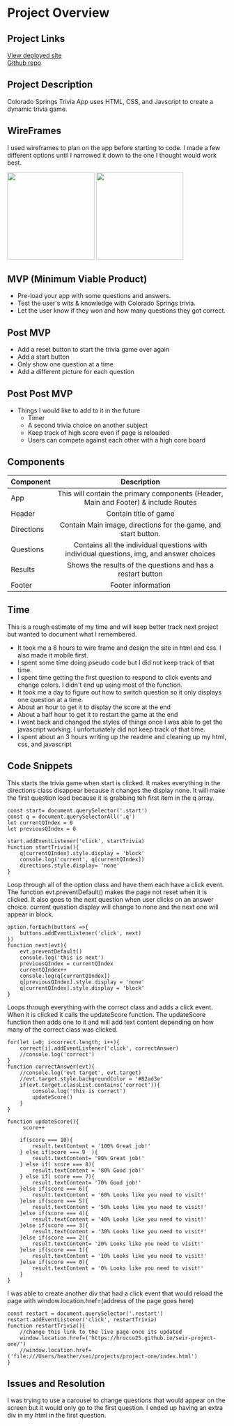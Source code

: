 # Project Overview

## Project Links

[View deployed site](https://hrocco25.github.io/seir-project-one/)
<br>[Github repo](https://github.com/hrocco25/seir-project-one)

 ## Project Description 

Colorado Springs Trivia App uses HTML, CSS, and Javscript to create a dynamic trivia game.

## WireFrames

I used wireframes to plan on the app before starting to code.  I made a few different options until I narrowed it down to the one I thought would work best.

<img src="https://user-images.githubusercontent.com/49919405/70738220-8991d580-1cd1-11ea-9e83-cc9367dcd2c4.jpg" height='200' width ='200'>

<img src="https://user-images.githubusercontent.com/49919405/70738608-526ff400-1cd2-11ea-8519-04a4bd9680bc.jpg" height= '200' width='200'>

## MVP (Minimum Viable Product)

* Pre-load your app with some questions and answers.
* Test the user's wits & knowledge with Colorado Springs trivia.
* Let the user know if they won and how many questions they got correct.

## Post MVP

* Add a reset button to start the trivia game over again
* Add a start button 
* Only show one question at a time
* Add a different picture for each question  

## Post Post MVP

* Things I would like to add to it in the future
    * Timer
    * A second trivia choice on another subject 
    * Keep track of high score even if page is reloaded
    * Users can compete against each other with a high core board



## Components

| Component | Description |
| --- | :---: |  
| App | This will contain the primary components (Header, Main and Footer) & include Routes |
| Header | Contain title of game |
| Directions |  Contain Main image, directions for the game, and start button. |
| Questions | Contains all the individual questions with individual questions, img, and answer choices |
| Results | Shows the results of the questions and has a restart button |
| Footer |  Footer information |

## Time

This is a rough estimate of my time and will keep better track next project but wanted to document what I remembered. 

* It took me a 8 hours to wire frame and design the site in html and css. I also made it mobile first.
* I spent some time doing pseudo code but I did not keep track of that time.
* I spent time getting the first question to respond to click events and change colors. I didn't end up using most of the function.
* It took me a day to figure out how to switch question so it only displays one question at a time.
* About an hour to get it to display the score at the end
* About a half hour to get it to restart the game at the end
* I went back and changed the styles of things once I was able to get the javascript working.  I unfortunately did not keep track of that time.
* I spent about an 3 hours writing up the readme and cleaning up my html, css, and javascript 





## Code Snippets

This starts the trivia game when start is clicked. It makes everything in the directions class disappear because it changes the display none.  It will make the first question load because it is grabbing teh first item in the q array.

```
const start= document.querySelector('.start')
const q = document.querySelectorAll('.q')
let currentQIndex = 0
let previousQIndex = 0

start.addEventListener('click', startTrivia)
function startTrivia(){
    q[currentQIndex].style.display = 'block' 
    console.log('current', q[currentQIndex])
    directions.style.display= 'none'
}
```

Loop through all of the option class and have them each have a click event. The function evt.preventDefault() makes the page not reset when it is clicked. It also goes to the next question when user clicks on an answer choice. current question display will change to none and the next one will appear in block.

```
option.forEach(buttons =>{
    buttons.addEventListener('click', next)
})
function next(evt){
    evt.preventDefault()
    console.log('this is next')
    previousQIndex = currentQIndex
    currentQIndex++
    console.log(q[currentQIndex])
    q[previousQIndex].style.display = 'none'
    q[currentQIndex].style.display = 'block'
}
```

Loops through everything with the correct class and adds a click event. When it is clicked it calls the updateScore function.  The updateScore function then adds one to it and will add text content depending on how many of the correct class was clicked. 

```
for(let i=0; i<correct.length; i++){
    correct[i].addEventListener('click', correctAnswer)
    //console.log('correct') 
}
function correctAnswer(evt){
    //console.log('evt target', evt.target)
    //evt.target.style.backgroundColor = '#82ad3e'
    if(evt.target.classList.contains('correct')){
        console.log('this is correct')
        updateScore()
    }
}

function updateScore(){
     score++
    
    if(score === 10){
        result.textContent = '100% Great job!'
    } else if(score === 9  ){
        result.textContent= '90% Great job!'
    } else if( score === 8){
        result.textContent = '80% Good job!'
    } else if( score === 7){
        result.textContent= '70% Good job!'
    }else if(score === 6){
        result.textContent = '60% Looks like you need to visit!'
    }else if(score === 5){
        result.textContent = '50% Looks like you need to visit!'
    }else if(score === 4){
        result.textContent = '40% Looks like you need to visit!'
    }else if(score === 3){
        result.textContent = '30% Looks like you need to visit!'
    }else if(score === 2){
        result.textContent= '20% Looks like you need to visit!'
    }else if(score === 1){
        result.textContent = '10% Looks like you need to visit!'
    }else if(score === 0){
        result.textContent = '0% Looks like you need to visit!'
    }
}
```

I was able to create another div that had a click event that would reload the page with window.location.href=(address of the page goes here)

```
const restart = document.querySelector('.restart')
restart.addEventListener('click', restartTrivia)
function restartTrivia(){
    //change this link to the live page once its updated
    window.location.href=('https://hrocco25.github.io/seir-project-one/')
    //window.location.href=('file:///Users/heather/sei/projects/project-one/index.html')
}
```


## Issues and Resolution 


I was trying to use a carousel to change questions that would appear on the screen but it would only go to the first question.  I ended up having an extra div in my html in the first question.   








